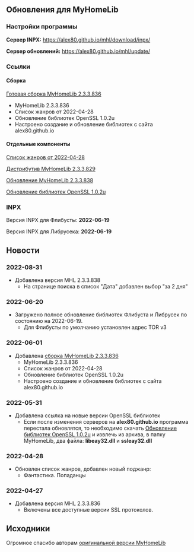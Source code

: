 ## Обновления для MyHomeLib 
### Настройки программы

**Сервер INPX:** https://alex80.github.io/mhl/download/inpx/

**Сервер обновлений:** https://alex80.github.io/mhl/update/

### Ссылки
#### Сборка
[Готовая сборка MyHomeLib 2.3.3.836](https://alex80.github.io/mhl/download/MyHomeLib-2.3.3.836.zip)
  * MyHomeLib 2.3.3.836
  * Список жанров от 2022-04-28
  * Обновление библиотек OpenSSL 1.0.2u
  * Настроено создание и обновление библиотек с сайта alex80.github.io

#### Отдельные компоненты
[Список жанров от 2022-04-28](https://alex80.github.io/mhl/download/genres_fb2.glst)

[Дистрибутив MyHomeLib 2.3.3.829](https://alex80.github.io/mhl/download/myhomelib.zip)

[Обновление MyHomeLib 2.3.3.838](https://alex80.github.io/mhl/download/update_2.3.3.838.zip)

[Обновление библиотек OpenSSL 1.0.2u](https://github.com/IndySockets/OpenSSL-Binaries/blob/master/openssl-1.0.2u-i386-win32.zip)

### INPX
Версия INPX для Флибусты: **2022-06-19**

Версия INPX для Либрусека: **2022-06-19**

## Новости
### 2022-08-31
* Добавлена версия MHL 2.3.3.838
  * На странице поиска в список "Дата" добавлен выбор "за 2 дня"

### 2022-06-20
* Загружено полное обновление библиотек Флибуста и Либрусек по состоянию на 2022-06-19.
  * Для Флибусты по умолчанию установлен адрес TOR v3

### 2022-06-01
* Добавлена [сборка MyHomeLib 2.3.3.836](https://alex80.github.io/mhl/download/MyHomeLib-2.3.3.836.zip)
  * MyHomeLib 2.3.3.836
  * Список жанров от 2022-04-28
  * Обновление библиотек OpenSSL 1.0.2u
  * Настроено создание и обновление библиотек с сайта alex80.github.io

### 2022-05-31
* Добавлена ссылка на новые версии OpenSSL библиотек
  * Если после изменения серверов на **alex80.github.io** программа перестала обновлятся, то необходимо скачать [Обновление библиотек OpenSSL 1.0.2u](https://github.com/IndySockets/OpenSSL-Binaries/blob/master/openssl-1.0.2u-i386-win32.zip) и извлечь из архива, в папку MyHomeLib, два файла: **libeay32.dll** и **ssleay32.dll**

### 2022-04-28
* Обновлен список жанров, добавлен новый поджанр:
  * Фантастика. Попаданцы

### 2022-04-27
* Добавлена версия MHL 2.3.3.836
  * Включены все доступные версии SSL протоколов.

## Исходники
Огромное спасибо авторам [оригинальной версии MyHomeLib](https://github.com/OleksiyPenkov/MyHomeLib)
